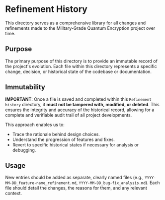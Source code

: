# Refinement History

This directory serves as a comprehensive library for all changes and refinements made to the Military-Grade Quantum Encryption project over time.

## Purpose

The primary purpose of this directory is to provide an immutable record of the project's evolution. Each file within this directory represents a specific change, decision, or historical state of the codebase or documentation.

## Immutability

**IMPORTANT**: Once a file is saved and completed within this `Refinement history` directory, it **must not be tampered with, modified, or deleted**. This ensures the integrity and accuracy of the historical record, allowing for a complete and verifiable audit trail of all project developments.

This approach enables us to:
- Trace the rationale behind design choices.
- Understand the progression of features and fixes.
- Revert to specific historical states if necessary for analysis or debugging.

## Usage

New entries should be added as separate, clearly named files (e.g., `YYYY-MM-DD_feature-name_refinement.md`, `YYYY-MM-DD_bug-fix_analysis.md`). Each file should detail the changes, the reasons for them, and any relevant context.